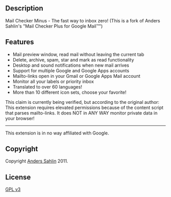 Description
----
Mail Checker Minus - The fast way to inbox zero!
(This is a fork of Anders Sahlin's "Mail Checker Plus for Google Mail™")

Features
----
* Mail preview window, read mail without leaving the current tab
* Delete, archive, spam, star and mark as read functionality
* Desktop and sound notifications when new mail arrives
* Support for multiple Google and Google Apps accounts
* Mailto-links open in your Gmail or Google Apps Mail account
* Monitor all your labels or priority inbox
* Translated to over 60 languages!
* More than 10 different icon sets, choose your favorite!

This claim is currently being verified, but according to the original author:
This extension requires elevated permissions because of the content script that parses mailto-links. It does NOT in ANY WAY monitor private data in your browser!
_______________________________________________________
This extension is in no way affiliated with Google.

Copyright
----
Copyright  [Anders Sahlin](mailto:malakeen@gmail.com) 2011.

License
----
[GPL v3](http://www.gnu.org/licenses/gpl-3.0.html)
